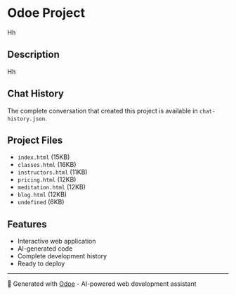 # Odoe Project

Hh

## Description
Hh

## Chat History
The complete conversation that created this project is available in `chat-history.json`.

## Project Files
- `index.html` (15KB)
- `classes.html` (16KB)
- `instructors.html` (11KB)
- `pricing.html` (12KB)
- `meditation.html` (12KB)
- `blog.html` (12KB)
- `undefined` (6KB)

## Features
- Interactive web application
- AI-generated code
- Complete development history
- Ready to deploy

---
🤖 Generated with [Odoe](https://odoe.dev) - AI-powered web development assistant
